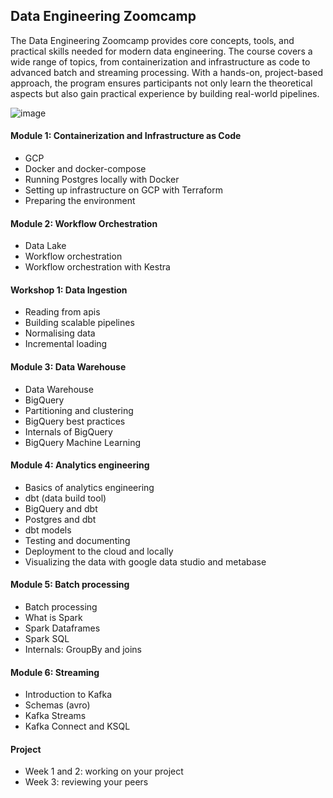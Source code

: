 ## Data Engineering Zoomcamp

The Data Engineering Zoomcamp provides core concepts, tools, and practical skills needed for modern data engineering. The course covers a wide range of topics, from containerization and infrastructure as code to advanced batch and streaming processing. With a hands-on, project-based approach, the program ensures participants not only learn the theoretical aspects but also gain practical experience by building real-world pipelines.

![image](https://github.com/user-attachments/assets/3bc25a83-a158-484b-b73b-3358e930cc4c)

#### Module 1: Containerization and Infrastructure as Code

- GCP
- Docker and docker-compose
- Running Postgres locally with Docker
- Setting up infrastructure on GCP with Terraform
- Preparing the environment

#### Module 2: Workflow Orchestration
- Data Lake
- Workflow orchestration
- Workflow orchestration with Kestra

#### Workshop 1: Data Ingestion
- Reading from apis
- Building scalable pipelines
- Normalising data
- Incremental loading

#### Module 3: Data Warehouse
- Data Warehouse
- BigQuery
- Partitioning and clustering
- BigQuery best practices
- Internals of BigQuery
- BigQuery Machine Learning

#### Module 4: Analytics engineering
- Basics of analytics engineering
- dbt (data build tool)
- BigQuery and dbt
- Postgres and dbt
- dbt models
- Testing and documenting
- Deployment to the cloud and locally
- Visualizing the data with google data studio and metabase

#### Module 5: Batch processing
- Batch processing
- What is Spark
- Spark Dataframes
- Spark SQL
- Internals: GroupBy and joins

#### Module 6: Streaming
- Introduction to Kafka
- Schemas (avro)
- Kafka Streams
- Kafka Connect and KSQL

#### Project
- Week 1 and 2: working on your project
- Week 3: reviewing your peers
